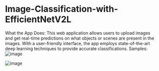 # Image-Classification-with-EfficientNetV2L
What the App Does: This web application allows users to upload images and get real-time predictions on what objects or scenes are present in the images. With a user-friendly interface, the app employs state-of-the-art deep learning techniques to provide accurate classifications.
Samples:
![image](https://github.com/user-attachments/assets/6f189cb9-cd04-4f13-abfa-d78d8250af10)

![image](https://github.com/user-attachments/assets/52c581ab-67dc-4fb4-b177-fa23fb9af4b7)

